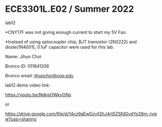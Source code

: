 # ECE3301L.E02 / Summer 2022

lab12 

*CNY17F was not giving enough current to start my 5V Fan. 

*Instead of using optocoupler chip, BJT transistor (2N2222) and diode(1N4001), 0.1uF capacitor were used for this lab.

Name: Jihun Choi

Bronco ID: 011841206

Bronco email: jihunchoi@cpp.edu

lab12 demo video link:  

https://youtu.be/NdpsOWkvONs

or

https://drive.google.com/file/d/14cz9aEwDzyll2hJ4rt5ZSfdGvdYo28m-/view?usp=sharing
